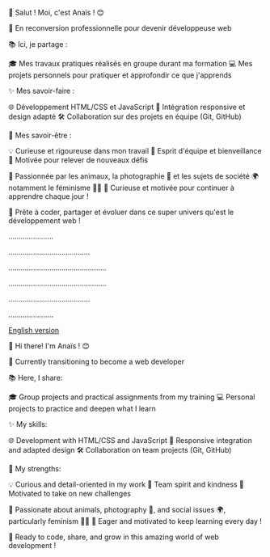 👋 Salut ! Moi, c'est Anaïs ! 😊


💼 En reconversion professionnelle pour devenir développeuse web



📚 Ici, je partage :

🎓 Mes travaux pratiques réalisés en groupe durant ma formation
💻 Mes projets personnels pour pratiquer et approfondir ce que j'apprends



✨ Mes savoir-faire :

🌐 Développement HTML/CSS et JavaScript
🔧 Intégration responsive et design adapté
🛠️ Collaboration sur des projets en équipe (Git, GitHub)



🌟 Mes savoir-être :

💡 Curieuse et rigoureuse dans mon travail
🤝 Esprit d'équipe et bienveillance
🚀 Motivée pour relever de nouveaux défis



🐾 Passionnée par les animaux, la photographie 📸 et les sujets de société 🌍 notamment le féminisme 💜🌈
🌱 Curieuse et motivée pour continuer à apprendre chaque jour !



🚀 Prête à coder, partager et évoluer dans ce super univers qu'est le développement web !



<p>                                                                                               </p>
<p>                                     ......................                          </p>
<p>                             ........................................                          </p>
<p>                        ................................................                          </p>
<p>                        ................................................                          </p>
<p>                             ........................................                          </p>
<p>                                     ......................                          </p>
<p>                                                                                               </p>




<ins>English version</ins>

👋 Hi there! I'm Anaïs ! 😊

💼 Currently transitioning to become a web developer


📚 Here, I share:

🎓 Group projects and practical assignments from my training
💻 Personal projects to practice and deepen what I learn



✨ My skills:

🌐 Development with HTML/CSS and JavaScript
🔧 Responsive integration and adapted design
🛠️ Collaboration on team projects (Git, GitHub)



🌟 My strengths:

💡 Curious and detail-oriented in my work
🤝 Team spirit and kindness
🚀 Motivated to take on new challenges



🐾 Passionate about animals, photography 📸, and social issues 🌍, particularly feminism 💜🌈
🌱 Eager and motivated to keep learning every day !



🚀 Ready to code, share, and grow in this amazing world of web development !
